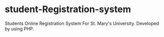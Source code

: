 # student-Registration-system
Students Online Registration System For St. Mary's University. 
Developed by using PHP.
